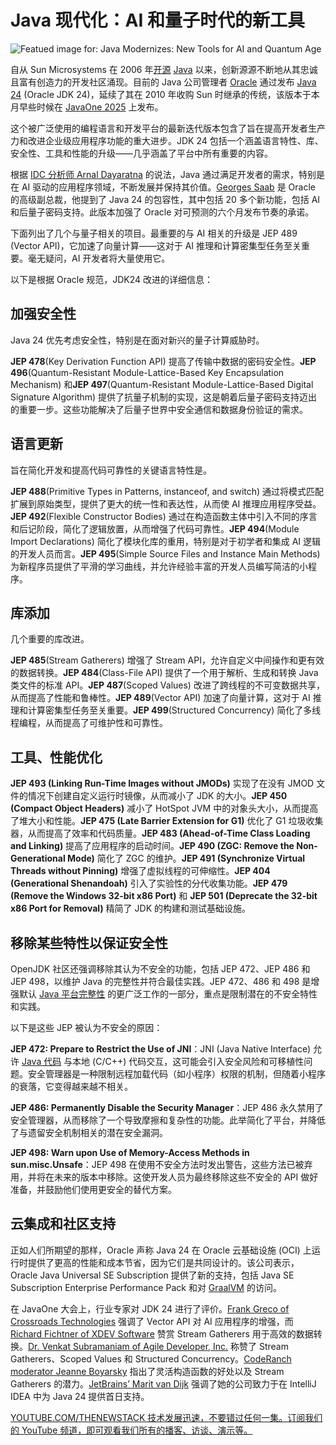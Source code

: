 # Java 现代化：AI 和量子时代的新工具

![Featued image for: Java Modernizes: New Tools for AI and Quantum Age](https://cdn.thenewstack.io/media/2025/03/4e2bc7b7-mike-kenneally-zlwdjoktua8-unsplash-1-1024x684.jpg)

自从 Sun Microsystems 在 2006 年[开源](https://thenewstack.io/open-source/) [Java](https://thenewstack.io/introduction-to-java-programming-language/) 以来，创新源源不断地从其忠诚且富有创造力的开发社区涌现。目前的 Java 公司管理者 [Oracle](https://developer.oracle.com/?utm_content=inline+mention) 通过发布 [Java 24](https://thenewstack.io/oracle-ships-java-24-ai-is-so-yesterday-says-vp/) (Oracle JDK 24)，延续了其在 2010 年收购 Sun 时继承的传统，该版本于本月早些时候在 [JavaOne 2025](https://www.oracle.com/javaone/) 上发布。

这个被广泛使用的编程语言和开发平台的最新迭代版本包含了旨在提高开发者生产力和改进企业级应用程序功能的重大进步。JDK 24 包括一个涵盖语言特性、库、安全性、工具和性能的升级——几乎涵盖了平台中所有重要的内容。

根据 [IDC 分析师 Arnal Dayaratna](https://www.linkedin.com/in/cloudcomputingtoday/) 的说法，Java 通过满足开发者的需求，特别是在 AI 驱动的应用程序领域，不断发展并保持其价值。[Georges Saab](https://www.linkedin.com/in/georgessaab/) 是 Oracle 的高级副总裁，他提到了 Java 24 的包容性，其中包括 20 多个新功能，包括 AI 和后量子密码支持。此版本加强了 Oracle 对可预测的六个月发布节奏的承诺。

下面列出了几个与量子相关的项目。最重要的与 AI 相关的升级是 JEP 489 (Vector API)，它加速了向量计算——这对于 AI 推理和计算密集型任务至关重要。毫无疑问，AI 开发者将大量使用它。

以下是根据 Oracle 规范，JDK24 改进的详细信息：

## 加强安全性

Java 24 优先考虑安全性，特别是在面对新兴的量子计算威胁时。

**JEP 478**(Key Derivation Function API) 提高了传输中数据的密码安全性。**JEP 496**(Quantum-Resistant Module-Lattice-Based Key Encapsulation Mechanism) 和**JEP 497**(Quantum-Resistant Module-Lattice-Based Digital Signature Algorithm) 提供了抗量子机制的实现，这是朝着后量子密码支持迈出的重要一步。这些功能解决了后量子世界中安全通信和数据身份验证的需求。

## 语言更新

旨在简化开发和提高代码可靠性的关键语言特性是。

**JEP 488**(Primitive Types in Patterns, instanceof, and switch) 通过将模式匹配扩展到原始类型，提供了更大的统一性和表达性，从而使 AI 推理应用程序受益。**JEP 492**(Flexible Constructor Bodies) 通过在构造函数主体中引入不同的序言和后记阶段，简化了逻辑放置，从而增强了代码可靠性。**JEP 494**(Module Import Declarations) 简化了模块化库的重用，特别是对于初学者和集成 AI 逻辑的开发人员而言。**JEP 495**(Simple Source Files and Instance Main Methods) 为新程序员提供了平滑的学习曲线，并允许经验丰富的开发人员编写简洁的小程序。

## 库添加

几个重要的库改进。

**JEP 485**(Stream Gatherers) 增强了 Stream API，允许自定义中间操作和更有效的数据转换。**JEP 484**(Class-File API) 提供了一个用于解析、生成和转换 Java 类文件的标准 API。**JEP 487**(Scoped Values) 改进了跨线程的不可变数据共享，从而提高了性能和鲁棒性。**JEP 489**(Vector API) 加速了向量计算，这对于 AI 推理和计算密集型任务至关重要。**JEP 499**(Structured Concurrency) 简化了多线程编程，从而提高了可维护性和可靠性。

## 工具、性能优化
**JEP 493 (Linking Run-Time Images without JMODs)** 实现了在没有 JMOD 文件的情况下创建自定义运行时镜像，从而减小了 JDK 的大小。**JEP 450 (Compact Object Headers)** 减小了 HotSpot JVM 中的对象头大小，从而提高了堆大小和性能。**JEP 475 (Late Barrier Extension for G1)** 优化了 G1 垃圾收集器，从而提高了效率和代码质量。**JEP 483 (Ahead-of-Time Class Loading and Linking)** 提高了应用程序的启动时间。**JEP 490 (ZGC: Remove the Non-Generational Mode)** 简化了 ZGC 的维护。**JEP 491 (Synchronize Virtual Threads without Pinning)** 增强了虚拟线程的可伸缩性。**JEP 404 (Generational Shenandoah)** 引入了实验性的分代收集功能。**JEP 479 (Remove the Windows 32-bit x86 Port)** 和 **JEP 501 (Deprecate the 32-bit x86 Port for Removal)** 精简了 JDK 的构建和测试基础设施。

## 移除某些特性以保证安全性

OpenJDK 社区还强调移除其认为不安全的功能，包括 JEP 472、JEP 486 和 JEP 498，以维护 Java 的完整性并符合最佳实践。JEP 472、486 和 498 是增强默认 [Java 平台完整性](https://inside.java/2025/01/03/evolving-default-integrity/) 的更广泛工作的一部分，重点是限制潜在的不安全特性和实践。

以下是这些 JEP 被认为不安全的原因：

**JEP 472: Prepare to Restrict the Use of JNI**：JNI (Java Native Interface) 允许 [Java 代码](https://thenewstack.io/trash-pandas-love-enterprise-java-code/) 与本地 (C/C++) 代码交互，这可能会引入安全风险和可移植性问题。安全管理器是一种限制远程加载代码（如小程序）权限的机制，但随着小程序的衰落，它变得越来越不相关。

**JEP 486: Permanently Disable the Security Manager**：JEP 486 永久禁用了安全管理器，从而移除了一个导致摩擦和复杂性的功能。此举简化了平台，并降低了与遗留安全机制相关的潜在安全漏洞。

**JEP 498: Warn upon Use of Memory-Access Methods in sun.misc.Unsafe**：JEP 498 在使用不安全方法时发出警告，这些方法已被弃用，并将在未来的版本中移除。这使开发人员为最终移除这些不安全的 API 做好准备，并鼓励他们使用更安全的替代方案。

## 云集成和社区支持

正如人们所期望的那样，Oracle 声称 Java 24 在 Oracle 云基础设施 (OCI) 上运行时提供了更高的性能和成本节省，因为它们是共同设计的。该公司表示，Oracle Java Universal SE Subscription 提供了新的支持，包括 Java SE Subscription Enterprise Performance Pack 和对 [GraalVM](https://thenewstack.io/how-to-build-with-graalvm-inside-github-actions/) 的访问。

在 JavaOne 大会上，行业专家对 JDK 24 进行了评价。[Frank Greco of Crossroads Technologies](https://www.linkedin.com/in/frankdgreco/) 强调了 Vector API 对 AI 应用程序的增强，而 [Richard Fichtner of XDEV Software](https://www.linkedin.com/in/richardfichtner/) 赞赏 Stream Gatherers 用于高效的数据转换。[Dr. Venkat Subramaniam of Agile Developer, Inc.](https://www.linkedin.com/in/vsubramaniam/) 称赞了 Stream Gatherers、Scoped Values 和 Structured Concurrency。[CodeRanch moderator Jeanne Boyarsky](https://www.linkedin.com/in/jeanne-boyarsky/) 指出了灵活构造函数的好处以及 Stream Gatherers 的潜力。[JetBrains’ Marit van Dijk](https://www.linkedin.com/in/maritvandijk/) 强调了她的公司致力于在 IntelliJ IDEA 中为 Java 24 提供首日支持。

[
YOUTUBE.COM/THENEWSTACK
技术发展迅速，不要错过任何一集。订阅我们的 YouTube
频道，即可观看我们所有的播客、访谈、演示等。
](https://youtube.com/thenewstack?sub_confirmation=1)